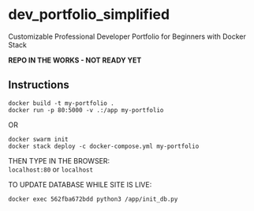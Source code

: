 # dev_portfolio_simplified
Customizable Professional Developer Portfolio for Beginners with Docker Stack

**REPO IN THE WORKS - NOT READY YET**

## Instructions

```
docker build -t my-portfolio .
docker run -p 80:5000 -v .:/app my-portfolio
```

OR 

```
docker swarm init
docker stack deploy -c docker-compose.yml my-portfolio
```

THEN TYPE IN THE BROWSER: 
<br>
`localhost:80` or `localhost`

TO UPDATE DATABASE WHILE SITE IS LIVE:

```
docker exec 562fba672bdd python3 /app/init_db.py
```